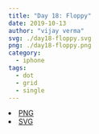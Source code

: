 ```yaml
---
title: "Day 18: Floppy"
date: 2019-10-13
author: "vijay verma"
svg: ./day18-floppy.svg
png: ./day18-floppy.png
category:
  - iphone
tags:
  - dot
  - grid
  - single
---
```

<li><a href="./day18-floppy.png" download className="btn-png">PNG</a></li>
<li><a href="./day18-floppy.svg" download className="btn-svg">SVG</a></li>
